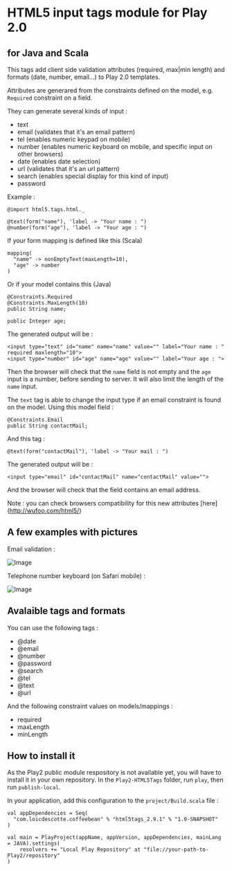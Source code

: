 # HTML5 input tags module for Play 2.0
## for Java and Scala

This tags add client side validation attributes (required, max|min length) and formats (date, number, email...) to Play 2.0 templates.

Attributes are generared from the constraints defined on the model, e.g. `Required` constraint on a field. 

They can generate several kinds of input : 

 * text
 * email (validates that it's an email pattern)
 * tel (enables numeric keypad on mobile)
 * number (enables numeric keyboard on mobile, and specific input on other browsers) 
 * date (enables date selection)
 * url (validates that it's an url pattern)
 * search (enables special display for this kind of input)
 * password 

Example :

    @import html5.tags.html._

    @text(form("name"), 'label -> "Your name : ")
    @number(form("age"), 'label -> "Your age : ") 

If your form mapping is defined like this (Scala) 

    mapping(          
      "name" -> nonEmptyText(maxLength=10),
      "age" -> number
    )

Or if your model contains this (Java) 

    @Constraints.Required
    @Constraints.MaxLength(10)
    public String name;
    
    public Integer age;
 
 The generated output will be : 
 
    <input type="text" id="name" name="name" value="" label="Your name : " required maxlength="10">
    <input type="number" id="age" name="age" value="" label="Your age : ">
    
Then the browser will check that the `name` field is not empty and the `age` input is a number, before sending to server. 
It will also limit the length of the `name` input.

The `text` tag is able to change the input type if an email constraint is found on the model.
Using this model field :

    @Constraints.Email
    public String contactMail;
     
And this tag :
  
    @text(form("contactMail"), 'label -> "Your mail : ")

The generated output will be :

    <input type="email" id="contactMail" name="contactMail" value="">

And the browser will check that the field contains an email address.

Note : you can check browsers compatibility for this new attributes [here] (http://wufoo.com/html5/)

## A few examples with pictures

Email validation :

![Image](http://wufoo.com/html5/images/email-supported-firefox4b12.png)

Telephone number keyboard (on Safari mobile) :

![Image](http://wufoo.com/html5/images/tel-mobsafari-supported.png)

## Avalaible tags and formats

You can use the following tags : 

 * @date
 * @email
 * @number
 * @password
 * @search
 * @tel
 * @text
 * @url

And the following constraint values on models/mappings :

 * required
 * maxLength
 * minLength

## How to install it

As the Play2 public module respository is not available yet, you will have to install it in your own repository.
In the `Play2-HTML5Tags` folder, run `play`, then run `publish-local`.

In your application, add this configuration to the `project/Build.scala` file :


    val appDependencies = Seq(
      "com.loicdescotte.coffeebean" % "html5tags_2.9.1" % "1.0-SNAPSHOT"
    )

    val main = PlayProject(appName, appVersion, appDependencies, mainLang = JAVA).settings(
    	resolvers += "Local Play Repository" at "file://your-path-to-Play2/repository"
    )

	
